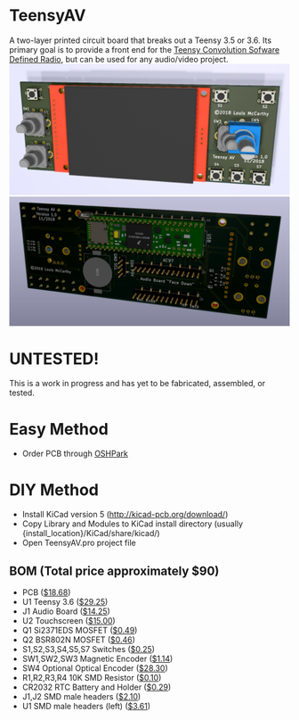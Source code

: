 # TeensyAV
A two-layer printed circuit board that breaks out a Teensy 3.5 or 3.6. Its primary goal is to provide a front end for the [Teensy Convolution Sofware Defined Radio](https://github.com/compeoree/Teensy-ConvolutionSDR), but can be used for any audio/video project. 
![front](Docs/Front.png "Front View")
![back](Docs/Rear.png "Back View")

# UNTESTED!
This is a work in progress and has yet to be fabricated, assembled, or tested.

# Easy Method
* Order PCB through [OSHPark](https://oshpark.com/shared_projects/IBIkLilf)

# DIY Method
* Install KiCad version 5 (http://kicad-pcb.org/download/)
* Copy Library and Modules to KiCad install directory (usually {install_location}/KiCad/share/kicad/)
* Open TeensyAV.pro project file

## BOM (Total price approximately $90)
* PCB ([$18.68](https://oshpark.com/shared_projects/IBIkLilf))
* U1 Teensy 3.6 ([$29.25](https://www.pjrc.com/store/teensy36.html))
* J1 Audio Board ([$14.25](https://www.pjrc.com/store/teensy3_audio.html))
* U2 Touchscreen ([$15.00](https://www.pjrc.com/store/display_ili9341_touch.html))
* Q1 Si2371EDS MOSFET ([$0.49](https://www.mouser.com/ProductDetail/78-SI2371EDS-T1-GE3))
* Q2 BSR802N MOSFET ([$0.46](https://www.mouser.com/ProductDetail/726-BSR802NL6327))
* S1,S2,S3,S4,S5,S7 Switches ([$0.25](https://www.mouser.com/ProductDetail/653-B3F-1000))
* SW1,SW2,SW3 Magnetic Encoder ([$1.14](https://www.mouser.com/ProductDetail/858-EN12-HS22AF20))
* SW4 Optional Optical Encoder ([$28.30](https://www.mouser.com/ProductDetail/652-EM14A0D-B28L064N))
* R1,R2,R3,R4 10K SMD Resistor ([$0.10](https://www.mouser.com/ProductDetail/603-RC0603FR-0710KL))
* CR2032 RTC Battery and Holder ([$0.29](https://www.mouser.com/ProductDetail/712-BAT-HLD-001))
* J1,J2 SMD male headers ([$2.10](https://www.mouser.com/ProductDetail/710-61001418221))
* U1 SMD male headers (left) ([$3.61](https://www.mouser.com/ProductDetail/710-61002418221))

